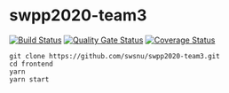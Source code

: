 # swpp2020-team3



[![Build Status](https://travis-ci.org/swsnu/swpp2020-team3.svg?branch=deploy)](https://travis-ci.org/swsnu/swpp2020-team3)
[![Quality Gate Status](https://sonarcloud.io/api/project_badges/measure?project=swsnu_swpp2020-team3&metric=alert_status)](https://sonarcloud.io/dashboard?id=swsnu_swpp2020-team3)
[![Coverage Status](https://coveralls.io/repos/github/swsnu/swpp2020-team3/badge.svg?branch=deploy)](https://coveralls.io/github/swsnu/swpp2020-team3?branch=deploy)

```
git clone https://github.com/swsnu/swpp2020-team3.git
cd frontend
yarn
yarn start
``` 
